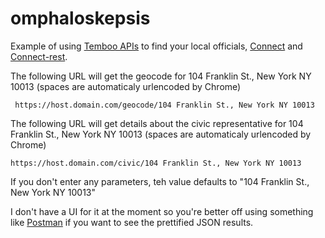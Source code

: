 omphaloskepsis
==============

Example of using [Temboo APIs](https://temboo.com/library/Library/Labs/GoodCitizen/Civic/]) to find your local officials, [Connect](http://www.senchalabs.org/connect/) and [Connect-rest](https://github.com/imrefazekas/connect-rest).

The following URL will get  the geocode for 104 Franklin St., New York NY 10013 (spaces are automaticaly urlencoded by Chrome)

```no-highlight
 https://host.domain.com/geocode/104 Franklin St., New York NY 10013
```

The following URL will get  details about the civic representative for 104 Franklin St., New York NY 10013 (spaces are automaticaly urlencoded by Chrome)

```no-highlight
https://host.domain.com/civic/104 Franklin St., New York NY 10013
```

If you don't enter any parameters, teh value defaults to "104 Franklin St., New York NY 10013"

I don't have a UI for it at the moment so you're better off using something like [Postman](http://www.getpostman.com/) if you want to see the prettified JSON results.
